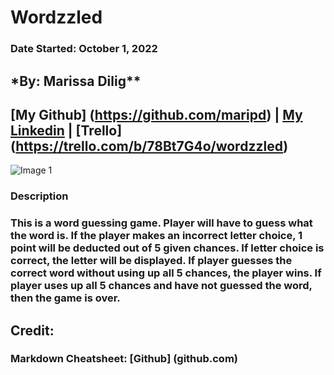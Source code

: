 # Wordzzled

### Date Started: October 1, 2022

## \*By: Marissa Dilig\*\*

## [My Github] (https://github.com/maripd) | [My Linkedin](https://www.linkedin.com/in/marissa-dilig-6ba71923a/) | [Trello] (https://trello.com/b/78Bt7G4o/wordzzled)

![Image 1](https://i.imgur.com/rjIrTEo.png)

### **Description**

### This is a word guessing game. Player will have to guess what the word is. If the player makes an incorrect letter choice, 1 point will be deducted out of 5 given chances. If letter choice is correct, the letter will be displayed. If player guesses the correct word without using up all 5 chances, the player wins. If player uses up all 5 chances and have not guessed the word, then the game is over.

## Credit:

### Markdown Cheatsheet: [Github] (github.com)
